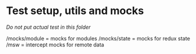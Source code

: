 # Test setup, utils and mocks

_Do not put actual test in this folder_

/mocks/module = mocks for modules
/mocks/state = mocks for redux state
/msw = intercept mocks for remote data